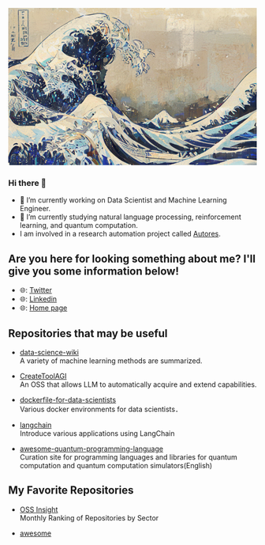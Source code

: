 ![logo](image/wave_pastel.png)  

### Hi there 👋

- 🔭 I’m currently working on Data Scientist and Machine Learning Engineer.
- 🌱 I’m currently studying natural language processing, reinforcement learning, and quantum computation. 
- I am involved in a research automation project called [Autores](https://sites.google.com/view/automated-research/home?authuser=0).

## Are you here for looking something about me? I'll give you some information below!

- 🌐: [Twitter](https://twitter.com/fuyu_quant)
- 🌐: [Linkedin](https://www.linkedin.com/in/fuyu-quant/)
- 🌐: [Home page](https://fuyu-quant.notion.site/fuyu-quant/Home-704fefe49d9e425eb512bfba25a1e4c4)

## Repositories that may be useful
- [data-science-wiki](https://github.com/fuyu-quant/data-science-wiki)  
  A variety of machine learning methods are summarized.

- [CreateToolAGI](https://github.com/fuyu-quant/CreateTool-AGI)  
  An OSS that allows LLM to automatically acquire and extend capabilities.
  
- [dockerfile-for-data-scientists](https://github.com/fuyu-quant/dockerfile-for-data-scientists)  
  Various docker environments for data scientists．

- [langchain](https://github.com/fuyu-quant/langchain)  
  Introduce various applications using LangChain
  
- [awesome-quantum-programming-language](https://github.com/fuyu-quant/awesome-quantum-programming-languages)  
  Curation site for programming languages and libraries for quantum computation and quantum computation simulators(English)


## My Favorite Repositories
- [OSS Insight](https://ossinsight.io/collections/)  
  Monthly Ranking of Repositories by Sector

- [awesome](https://github.com/sindresorhus/awesome)  
  



<!--
**fuyu-quant/fuyu-quant** is a ✨ _special_ ✨ repository because its `README.md` (this file) appears on your GitHub profile.

Here are some ideas to get you started:

- 🔭 I’m currently working on ...
- 🌱 I’m currently learning ...
- 👯 I’m looking to collaborate on ...
- 🤔 I’m looking for help with ...
- 💬 Ask me about ...
- 📫 How to reach me: ...
- 😄 Pronouns: ...
- ⚡ Fun fact: ...
-->

